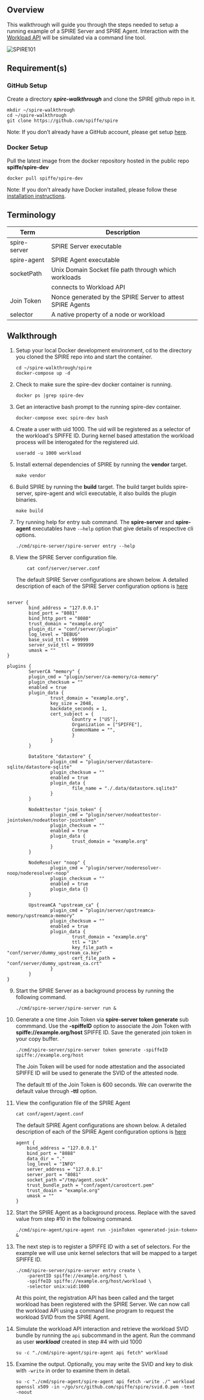 

## Overview

This walkthrough will guide you through the steps needed to setup a running example of a SPIRE Server and SPIRE Agent. Interaction with the [Workload API](../proto/api/workload/workload.proto) will be simulated via a command line tool.


 ![SPIRE101](images/SPIRE101.png)

## Requirement(s)

### GitHub Setup

Create a directory **_spire-walkthrough_** and clone the SPIRE github repo in it.

    mkdir ~/spire-walkthrough
    cd ~/spire-walkthrough
    git clone https://github.com/spiffe/spire

Note: If you don’t already have a GitHub account, please get setup [here](https://github.com).

### Docker Setup

Pull the latest image from the docker repository hosted in the public repo **spiffe/spire-dev**

    docker pull spiffe/spire-dev

Note: If you don't already have Docker installed, please follow these [installation instructions](https://docs.docker.com/engine/installation/).

## Terminology

 |Term                   | Description                                                      |
 |-----------------------|------------------------------------------------------------------|
 |spire-server           |  SPIRE Server executable                                         |
 |spire-agent            |  SPIRE Agent executable                                          |
 |socketPath             |  Unix Domain Socket file path through which workloads            |
 |                       |  connects to Workload API                                        |
 |Join Token             |  Nonce generated by the SPIRE Server to attest SPIRE Agents      |
 |selector               |  A native property of a node or workload                         |



## Walkthrough

1.  Setup your local Docker development environment, cd to the directory you cloned the SPIRE repo into and start the container.

        cd ~/spire-walkthrough/spire
        docker-compose up -d

2.  Check to make sure the spire-dev docker container is running.

        docker ps |grep spire-dev

3.  Get an interactive bash prompt to the running spire-dev container.

        docker-compose exec spire-dev bash

4.  Create a user with uid 1000. The uid will be registered as a selector of the workload's SPIFFE ID. During kernel based attestation the workload process will be interogated for the registered uid.

	    useradd -u 1000 workload

5.  Install external dependencies of SPIRE by running the **vendor** target.

	    make vendor

6.  Build SPIRE by running the **build** target. The build target builds spire-server, spire-agent and wlcli executable, it also builds the plugin binaries.

        make build

7.  Try running help for entry sub command. The **spire-server** and **spire-agent** executables have `-—help`  option that give details of respective cli options.

	    ./cmd/spire-server/spire-server entry --help

8.  View the SPIRE Server configuration file.

    	    cat conf/server/server.conf

    The default SPIRE Server configurations are shown below. A detailed description of each of the SPIRE Server configuration options is [here](/README.md#spire-server-configuration)

```hcl

server {
        bind_address = "127.0.0.1"
        bind_port = "8081"
        bind_http_port = "8080"
        trust_domain = "example.org"
        plugin_dir = "conf/server/plugin"
        log_level = "DEBUG"
        base_svid_ttl = 999999
        server_svid_ttl = 999999
        umask = ""
}

plugins {
        ServerCA "memory" {
        plugin_cmd = "plugin/server/ca-memory/ca-memory"
        plugin_checksum = ""
        enabled = true
        plugin_data {
                trust_domain = "example.org",
                key_size = 2048,
                backdate_seconds = 1,
                cert_subject = {
                        Country = ["US"],
                        Organization = ["SPIFFE"],
                        CommonName = "",
                        }
                }
        }

        DataStore "datastore" {
                plugin_cmd = "plugin/server/datastore-sqlite/datastore-sqlite"
                plugin_checksum = ""
                enabled = true
                plugin_data {
                        file_name = "./.data/datastore.sqlite3"
                }
        }

        NodeAttestor "join_token" {
                plugin_cmd = "plugin/server/nodeattestor-jointoken/nodeattestor-jointoken"
                plugin_checksum = ""
                enabled = true
                plugin_data {
                        trust_domain = "example.org"
                }
        }

        NodeResolver "noop" {
                plugin_cmd = "plugin/server/noderesolver-noop/noderesolver-noop"
                plugin_checksum = ""
                enabled = true
                plugin_data {}
        }

        UpstreamCA "upstream_ca" {
                plugin_cmd = "plugin/server/upstreamca-memory/upstreamca-memory"
                plugin_checksum = ""
                enabled = true
                plugin_data {
                        trust_domain = "example.org"
                        ttl = "1h"
                        key_file_path = "conf/server/dummy_upstream_ca.key"
                        cert_file_path = "conf/server/dummy_upstream_ca.crt"
                }
        }
}

```

9.  Start the SPIRE Server as a background process by running the following command.

        ./cmd/spire-server/spire-server run &

10. Generate a one time Join Token via **spire-server token generate** sub commmand. Use the **-spiffeID** option to associate the Join Token with **spiffe://example.org/host** SPIFFE ID. Save the generated join token in your copy buffer.

	    ./cmd/spire-server/spire-server token generate -spiffeID spiffe://example.org/host

	 The Join Token will be used for node attestation and the associated SPIFFE ID will be used to generate the SVID of the attested node.

	 The default ttl of the Join Token is 600 seconds. We can overwrite the default value through **-ttl** option.

11. View the configuration file of the SPIRE Agent

        cat conf/agent/agent.conf

    The default SPIRE Agent configurations are shown below. A detailed description of each of the SPIRE Agent configuration options is [here](/README.md#spire-agent-configuration)
    ```
    agent {
        bind_address = "127.0.0.1"
        bind_port = "8088"
        data_dir = "."
        log_level = "INFO"
        server_address = "127.0.0.1"
        server_port = "8081"
        socket_path ="/tmp/agent.sock"
        trust_bundle_path = "conf/agent/carootcert.pem"
        trust_doain = "example.org"
        umask = ""
    }
    ```

12. Start the SPIRE Agent as a background process. Replace <generated-join-token> with the saved value from step #10 in the following command.

        ./cmd/spire-agent/spire-agent run -joinToken <generated-join-token> &

13. The next step is to register a SPIFFE ID with a set of selectors. For the example we will use unix kernel selectors that will be mapped to a target SPIFFE ID.

        ./cmd/spire-server/spire-server entry create \
            -parentID spiffe://example.org/host \
            -spiffeID spiffe://example.org/host/workload \
            -selector unix:uid:1000
    At this point, the registration API has been called and the target workload has been registered with the SPIRE Server. We can now call the workload API using a command line program to request the workload SVID from the SPIRE Agent.

14. Simulate the workload API interaction and retrieve the workload SVID bundle by running the `api` subcommand in the agent. Run the command as user **_workload_** created in step #4 with uid 1000

        su -c "./cmd/spire-agent/spire-agent api fetch" workload

15. Examine the output. Optionally, you may write the SVID and key to disk with `-write` in order to examine them in detail.

        su -c "./cmd/spire-agent/spire-agent api fetch -write ./" workload
        openssl x509 -in ~/go/src/github.com/spiffe/spire/svid.0.pem -text -noout
